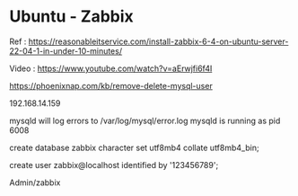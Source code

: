 #   Ubuntu - Zabbix


Ref : https://reasonableitservice.com/install-zabbix-6-4-on-ubuntu-server-22-04-1-in-under-10-minutes/

Video : https://www.youtube.com/watch?v=aErwjfi6f4I


https://phoenixnap.com/kb/remove-delete-mysql-user

192.168.14.159


mysqld will log errors to /var/log/mysql/error.log
mysqld is running as pid 6008


create database zabbix character set utf8mb4 collate utf8mb4_bin;


 create user zabbix@localhost identified by '123456789';


 Admin/zabbix